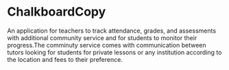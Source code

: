# ChalkboardCopy
An application for teachers to track attendance, grades, and assessments with additional community service and for students to monitor their progress.The comminuty service comes with communication between tutors looking for students for private lessons or any institution according to the location and fees to their preference.

